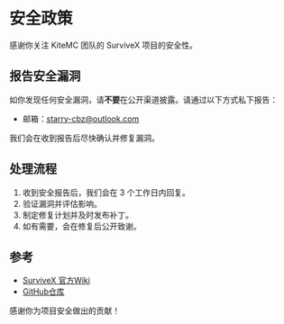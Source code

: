 # 安全政策

感谢你关注 KiteMC 团队的 SurviveX 项目的安全性。

## 报告安全漏洞
如你发现任何安全漏洞，请**不要**在公开渠道披露。请通过以下方式私下报告：
- 邮箱：starry-cbz@outlook.com

我们会在收到报告后尽快确认并修复漏洞。

## 处理流程
1. 收到安全报告后，我们会在 3 个工作日内回复。
2. 验证漏洞并评估影响。
3. 制定修复计划并及时发布补丁。
4. 如有需要，会在修复后公开致谢。

## 参考
- [SurviveX 官方Wiki](https://kitemc.com/zh/docs/survivex/)
- [GitHub仓库](https://github.com/KiteMC/SurviveX)

感谢你为项目安全做出的贡献！ 